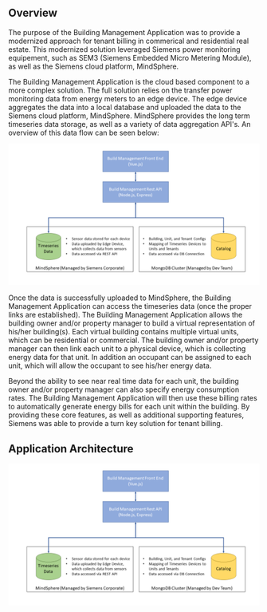 ## Overview

The purpose of the Building Management Application was to provide a modernized approach for tenant billing in commerical and residential real estate.  This modernized solution leveraged Siemens power monitoring equipement, such as SEM3 (Siemens Embedded Micro Metering Module), as well as the Siemens cloud platform, MindSphere.

The Building Management Application is the cloud based component to a more complex solution.  The full solution relies on the transfer power monitoring data from energy meters to an edge device.  The edge device aggregates the data into a local database and uploaded the data to the Siemens cloud platform, MindSphere.  MindSphere provides the long term timeseries data storage, as well as a variety of data aggregation API's.  An overview of this data flow can be seen below:  

![Data Flow Architecture](./images/app_architecture.png)

Once the data is successfully uploaded to MindSphere, the Building Management Application can access the timeseries data (once the proper links are established).  The Building Management Application allows the building owner and/or property manager to build a virtual representation of his/her building(s).  Each virtual building contains multiple virtual units, which can be residential or commercial.  The building owner and/or property manager can then link each unit to a physical device, which is collecting energy data for that unit.  In addition an occupant can be assigned to each unit, which will allow the occupant to see his/her energy data.

Beyond the ability to see near real time data for each unit, the building owner and/or property manager can also specify energy consumption rates.  The Building Management Application will then use these billing rates to automatically generate energy bills for each unit within the building.  By providing these core features, as well as additional supporting features, Siemens was able to provide a turn key solution for tenant billing.

## Application Architecture

![Data Flow Architecture](./images/app_architecture.png)